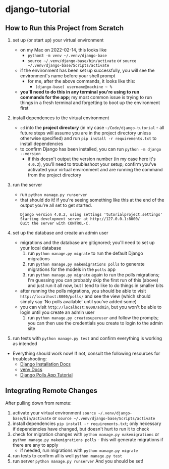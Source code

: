 # django-tutorial

## How to Run this Project from Scratch
1) set up (or start up) your virtual environment
    - on my Mac on 2022-02-14, this looks like 
        - `python3 -m venv ~/.venv/django-base`
        - `source ~/.venv/django-base/bin/activate` or `source ~/.venv/django-base/Scripts/activate`
    - if the environment has been set up successfully, you will see the environment's name before your shell prompt
        - for me, after the above commands, it looks like this:
            - `(django-base) username@machine ~ %`
    - **you'll need to do this in any terminal you're using to run commands for the app**; my most common issue is trying to run things in a fresh terminal and forgetting to boot up the environment first
1) install dependences to the virtual environment
    - `cd` into the **project directory** (in my case `~/Code/django-tutorial` - all future steps will assume you are in the project directory unless otherwise specified) and run `pip install -r requirements.txt` to install dependencies
    - to confirm Django has been installed, you can run `python -m django --version`
        - if this doesn't output the version number (in my case here it's `4.0.2`), you'll need to troubleshoot your setup; confirm you've activated your virtual environment and are running the command from the project directory
1) run the server
    - run `python manage.py runserver`
    - that should do it! if you're seeing something like this at the end of the output you're all set to get started.
        ```
        Django version 4.0.2, using settings 'tutorialproject.settings'
        Starting development server at http://127.0.0.1:8000/
        Quit the server with CONTROL-C.
        ```
1) set up the database and create an admin user
    - migrations and the database are gitignored; you'll need to set up your local database
        1) run `python manage.py migrate` to run the default Django migrations
        1) run `python manage.py makemigrations polls` to generate migrations for the models in the `polls` app
        1) run `python manage.py migrate` again to run the polls migrations; I'm guessing you can probably skip the first run of this (above) and just run it all now, but I tend to like to do things in smaller bits
    - after running the polls migrations, you should be able to visit `http://localhost:8000/polls/` and see the view (which should simply say 'No polls available' until you've added some)
    - you can visit `http://localhost:8000/admin`, but you won't be able to login until you create an admin user
        1) run `python manage.py createsuperuser` and follow the prompts; you can then use the credentials you create to login to the admin site

1) run tests with `python manage.py test` and confirm everything is working as intended

- Everything should work now! If not, consult the following resources for troubleshooting:
    - [Django Installation Docs](https://docs.djangoproject.com/en/4.0/intro/install/)
    - [venv Docs](https://docs.python.org/3/tutorial/venv.html)
    - [Django Polls App Tutorial](https://docs.djangoproject.com/en/4.0/intro/tutorial01/)

## Integrating Remote Changes
After pulling down from remote:
1) activate your virtual environment `source ~/.venv/django-base/bin/activate` or `source ~/.venv/django-base/Scripts/activate`
1) install dependencies `pip install -r requirements.txt`; only necessary if dependencies have changed, but doesn't hurt to run it to check
1) check for migration changes with `python manage.py makemigrations` or `python manage.py makemigrations polls` - this will generate migrations if there are any to apply
    - if needed, run migrations with `python manage.py migrate`
1) run tests to confirm all is well `python manage.py test`
1) run server `python manage.py runserver`
And you should be set!
